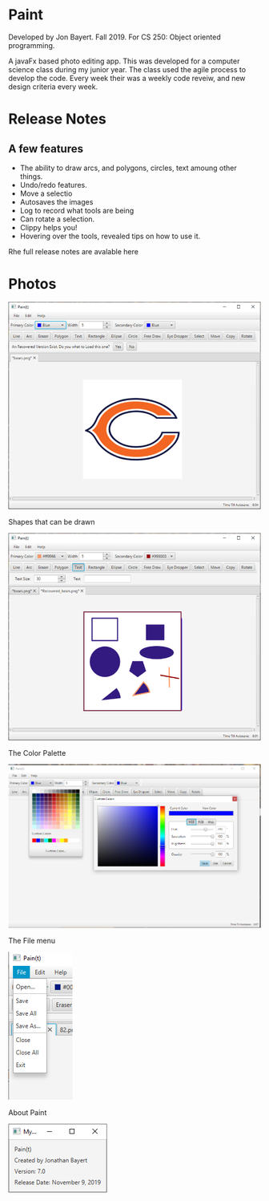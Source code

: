 # Paint
Developed by Jon Bayert. Fall 2019. For CS 250: Object oriented programming.

A javaFx based photo editing app. This was developed for a computer science class during my junior year. The class used the agile process to develop the code. Every week their was a weekly code reveiw, and new design criteria every week.

# Release Notes

## A few features

* The ability to draw arcs, and polygons, circles, text amoung other things.
* Undo/redo features.
* Move a selectio
* Autosaves the images
* Log to record what tools are being 
* Can rotate a selection.
* Clippy helps you!
* Hovering over the tools, revealed tips on how to use it.

Rhe full release notes are avalable here

# Photos

![The Paint application](https://github.com/jbayert/Paint/blob/master/Photos/Capture1.PNG)

Shapes that can be drawn

![The shapes](https://github.com/jbayert/Paint/blob/master/Photos/Capture2.PNG)

The Color Palette

![The color selector](https://github.com/jbayert/Paint/blob/master/Photos/Capture3.PNG)

The File menu

![File menu](https://github.com/jbayert/Paint/blob/master/Photos/The%20menu.png)

About Paint

![About Paint](https://github.com/jbayert/Paint/blob/master/Photos/aboutPaint.png)
